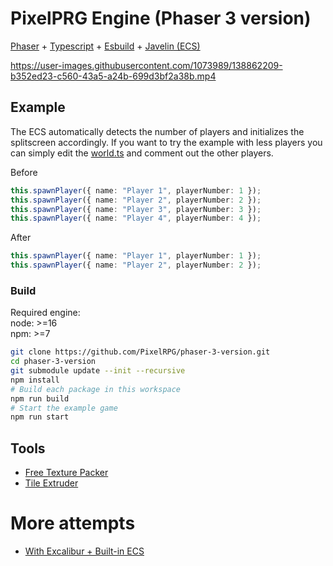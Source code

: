 # PixelPRG Engine (Phaser 3 version)

[Phaser](https://phaser.io/) + [Typescript](https://www.typescriptlang.org/) + [Esbuild](https://esbuild.github.io/) + [Javelin (ECS)](https://github.com/3mcd/javelin)

https://user-images.githubusercontent.com/1073989/138862209-b352ed23-c560-43a5-a24b-699d3bf2a38b.mp4

## Example

The ECS automatically detects the number of players and initializes the splitscreen accordingly. If you want to try the example with less players you can simply edit the [world.ts](./examples/tuxemon/src/worlds/game.world.ts) and comment out the other players.

Before
```ts
this.spawnPlayer({ name: "Player 1", playerNumber: 1 });
this.spawnPlayer({ name: "Player 2", playerNumber: 2 });
this.spawnPlayer({ name: "Player 3", playerNumber: 3 });
this.spawnPlayer({ name: "Player 4", playerNumber: 4 });
```

After
```ts
this.spawnPlayer({ name: "Player 1", playerNumber: 1 });
this.spawnPlayer({ name: "Player 2", playerNumber: 2 });
```
### Build

Required engine:  
node: >=16  
npm: >=7  

```sh
git clone https://github.com/PixelRPG/phaser-3-version.git
cd phaser-3-version
git submodule update --init --recursive
npm install
# Build each package in this workspace
npm run build
# Start the example game
npm run start
```

## Tools

* [Free Texture Packer](https://github.com/odrick/free-tex-packer)
* [Tile Extruder](https://github.com/sporadic-labs/tile-extruder)

# More attempts
* [With Excalibur + Built-in ECS](https://github.com/PixelRPG/excalibur-version)
